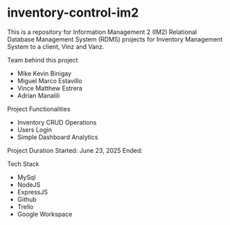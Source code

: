 # inventory-control-im2
This is a repository for Information Management 2 (IM2) Relational Database Management System (RDMS) projects for Inventory Management System to a client, Vinz and Vanz.

Team behind this project
- Mike Kevin Binigay
- Miguel Marco Estavillo
- Vince Matthew Estrera
- Adrian Manalili


Project Functionalities
- Inventory CRUD Operations
- Users Login
- Simple Dashboard Analytics

Project Duration
Started: June 23, 2025
Ended: 

Tech Stack
- MySql
- NodeJS
- ExpressJS
- Github
- Trello
- Google Workspace

